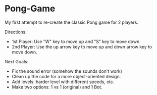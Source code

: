 # Pong-Game

My first attempt to re-create the classic Pong game for 2 players.

Directions:
- 1st Player: Use "W" key to move up and "S" key to move down.
- 2nd Player: Use the up arrow key to move up and down arrow key to move down.

Next Goals:
- Fix the sound error (somehow the sounds don't work)
- Clean up the code for a more object-oriented design.
- Add levels: harder level with different speeds, etc.
- Make two options: 1 vs 1 (original) and 1 Bot.
